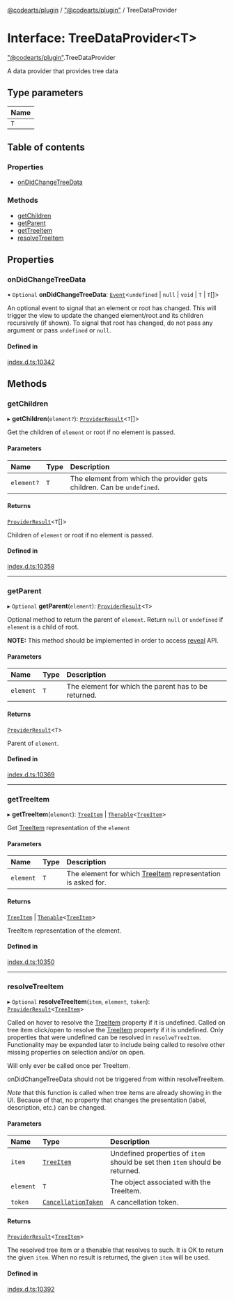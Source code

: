 [@codearts/plugin](../README.md) / ["@codearts/plugin"](../modules/_codearts_plugin_.md) / TreeDataProvider

# Interface: TreeDataProvider<T\>

["@codearts/plugin"](../modules/_codearts_plugin_.md).TreeDataProvider

A data provider that provides tree data

## Type parameters

| Name |
| :------ |
| `T` |

## Table of contents

### Properties

- [onDidChangeTreeData](codearts_plugin_.TreeDataProvider.md#ondidchangetreedata)

### Methods

- [getChildren](codearts_plugin_.TreeDataProvider.md#getchildren)
- [getParent](codearts_plugin_.TreeDataProvider.md#getparent)
- [getTreeItem](codearts_plugin_.TreeDataProvider.md#gettreeitem)
- [resolveTreeItem](codearts_plugin_.TreeDataProvider.md#resolvetreeitem)

## Properties

### onDidChangeTreeData

• `Optional` **onDidChangeTreeData**: [`Event`](codearts_plugin_.Event.md)<`undefined` \| ``null`` \| `void` \| `T` \| `T`[]\>

An optional event to signal that an element or root has changed.
This will trigger the view to update the changed element/root and its children recursively (if shown).
To signal that root has changed, do not pass any argument or pass `undefined` or `null`.

#### Defined in

[index.d.ts:10342](https://github.com/huaweicloud/cloudide-plugin-api/blob/a055dd0/index.d.ts#L10342)

## Methods

### getChildren

▸ **getChildren**(`element?`): [`ProviderResult`](../modules/_codearts_plugin_.md#providerresult)<`T`[]\>

Get the children of `element` or root if no element is passed.

#### Parameters

| Name | Type | Description |
| :------ | :------ | :------ |
| `element?` | `T` | The element from which the provider gets children. Can be `undefined`. |

#### Returns

[`ProviderResult`](../modules/_codearts_plugin_.md#providerresult)<`T`[]\>

Children of `element` or root if no element is passed.

#### Defined in

[index.d.ts:10358](https://github.com/huaweicloud/cloudide-plugin-api/blob/a055dd0/index.d.ts#L10358)

___

### getParent

▸ `Optional` **getParent**(`element`): [`ProviderResult`](../modules/_codearts_plugin_.md#providerresult)<`T`\>

Optional method to return the parent of `element`.
Return `null` or `undefined` if `element` is a child of root.

**NOTE:** This method should be implemented in order to access [reveal](codearts_plugin_.TreeView.md#reveal) API.

#### Parameters

| Name | Type | Description |
| :------ | :------ | :------ |
| `element` | `T` | The element for which the parent has to be returned. |

#### Returns

[`ProviderResult`](../modules/_codearts_plugin_.md#providerresult)<`T`\>

Parent of `element`.

#### Defined in

[index.d.ts:10369](https://github.com/huaweicloud/cloudide-plugin-api/blob/a055dd0/index.d.ts#L10369)

___

### getTreeItem

▸ **getTreeItem**(`element`): [`TreeItem`](../classes/codearts_plugin_.TreeItem.md) \| [`Thenable`](Thenable.md)<[`TreeItem`](../classes/codearts_plugin_.TreeItem.md)\>

Get [TreeItem](../classes/codearts_plugin_.TreeItem.md) representation of the `element`

#### Parameters

| Name | Type | Description |
| :------ | :------ | :------ |
| `element` | `T` | The element for which [TreeItem](../classes/codearts_plugin_.TreeItem.md) representation is asked for. |

#### Returns

[`TreeItem`](../classes/codearts_plugin_.TreeItem.md) \| [`Thenable`](Thenable.md)<[`TreeItem`](../classes/codearts_plugin_.TreeItem.md)\>

TreeItem representation of the element.

#### Defined in

[index.d.ts:10350](https://github.com/huaweicloud/cloudide-plugin-api/blob/a055dd0/index.d.ts#L10350)

___

### resolveTreeItem

▸ `Optional` **resolveTreeItem**(`item`, `element`, `token`): [`ProviderResult`](../modules/_codearts_plugin_.md#providerresult)<[`TreeItem`](../classes/codearts_plugin_.TreeItem.md)\>

Called on hover to resolve the [TreeItem](../classes/codearts_plugin_.TreeItem.md#tooltip) property if it is undefined.
Called on tree item click/open to resolve the [TreeItem](../classes/codearts_plugin_.TreeItem.md#command) property if it is undefined.
Only properties that were undefined can be resolved in `resolveTreeItem`.
Functionality may be expanded later to include being called to resolve other missing
properties on selection and/or on open.

Will only ever be called once per TreeItem.

onDidChangeTreeData should not be triggered from within resolveTreeItem.

*Note* that this function is called when tree items are already showing in the UI.
Because of that, no property that changes the presentation (label, description, etc.)
can be changed.

#### Parameters

| Name | Type | Description |
| :------ | :------ | :------ |
| `item` | [`TreeItem`](../classes/codearts_plugin_.TreeItem.md) | Undefined properties of `item` should be set then `item` should be returned. |
| `element` | `T` | The object associated with the TreeItem. |
| `token` | [`CancellationToken`](codearts_plugin_.CancellationToken.md) | A cancellation token. |

#### Returns

[`ProviderResult`](../modules/_codearts_plugin_.md#providerresult)<[`TreeItem`](../classes/codearts_plugin_.TreeItem.md)\>

The resolved tree item or a thenable that resolves to such. It is OK to return the given
`item`. When no result is returned, the given `item` will be used.

#### Defined in

[index.d.ts:10392](https://github.com/huaweicloud/cloudide-plugin-api/blob/a055dd0/index.d.ts#L10392)
